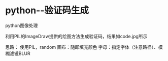 # python--验证码生成

python图像处理

利用PIL的ImageDraw提供的绘图方法生成验证码，结果如code.jpg所示

思路：
使用PIL，random
画布：随即填充颜色
字母：指定字体（注意路径）、模糊滤镜BLUR